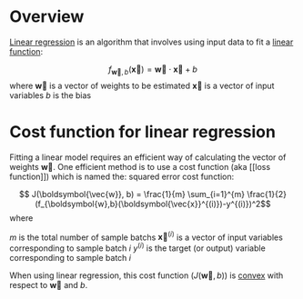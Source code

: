 # Overview
[Linear regression](https://machinelearningmastery.com/linear-regression-for-machine-learni) is an algorithm that involves using input data to fit a [linear function](https://en.wikipedia.org/wiki/Linear_function):

$$ f_{\boldsymbol{\vec{w}}, b}(\boldsymbol{\vec{x}})=\boldsymbol{\vec{w}} \cdot \boldsymbol{\vec{x}} + b $$
where
$\boldsymbol{\vec{w}}$ is a vector of weights to be estimated
$\boldsymbol{\vec{x}}$ is a vector of input variables
$b$ is the bias

# Cost function for linear regression
Fitting a linear model requires an efficient way of calculating the vector of weights $\boldsymbol{\vec{w}}$. One efficient method is to use a cost function (aka [[loss function]]) which is named the: squared error cost function:

$$ J(\boldsymbol{\vec{w}}, b) = \frac{1}{m} \sum_{i=1}^{m} \frac{1}{2}(f_{\boldsymbol{w},b}(\boldsymbol{\vec{x}}^{(i)})-y^{(i)})^2$$
where

$m$ is the total number of sample batchs
$\boldsymbol{\vec{x}}^{(i)}$ is a vector of input variables corresponding to sample batch $i$ 
$y^{(i)}$ is the target (or output) variable corresponding to sample batch $i$

When using linear regression, this cost function ($J(\boldsymbol{\vec{w}}, b$)) is [convex](https://en.wikipedia.org/wiki/Convex_function) with respect to $\boldsymbol{\vec{w}}$ and $b$.


